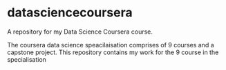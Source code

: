 # datasciencecoursera
A repository for my Data Science Coursera course.

The coursera data science speacilaisation comprises of 9 courses and a capstone project. This repository contains my work for the 9 course
in the specialisation
